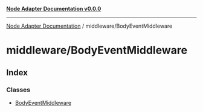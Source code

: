 [**Node Adapter Documentation v0.0.0**](../../README.md)

***

[Node Adapter Documentation](../../modules.md) / middleware/BodyEventMiddleware

# middleware/BodyEventMiddleware

## Index

### Classes

- [BodyEventMiddleware](classes/BodyEventMiddleware.md)

